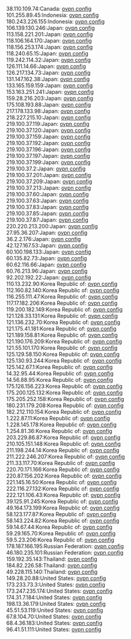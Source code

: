 38.110.109.74:Canada: [ovpn config](vpn/38_110_109_74.ovpn)  
101.255.89.45:Indonesia: [ovpn config](vpn/101_255_89_45.ovpn)  
180.243.226.155:Indonesia: [ovpn config](vpn/180_243_226_155.ovpn)  
106.139.130.246:Japan: [ovpn config](vpn/106_139_130_246.ovpn)  
113.158.221.201:Japan: [ovpn config](vpn/113_158_221_201.ovpn)  
118.106.164.170:Japan: [ovpn config](vpn/118_106_164_170.ovpn)  
118.156.253.174:Japan: [ovpn config](vpn/118_156_253_174.ovpn)  
118.240.65.15:Japan: [ovpn config](vpn/118_240_65_15.ovpn)  
119.242.114.32:Japan: [ovpn config](vpn/119_242_114_32.ovpn)  
126.111.14.66:Japan: [ovpn config](vpn/126_111_14_66.ovpn)  
126.217.134.73:Japan: [ovpn config](vpn/126_217_134_73.ovpn)  
131.147.162.38:Japan: [ovpn config](vpn/131_147_162_38.ovpn)  
133.165.159.159:Japan: [ovpn config](vpn/133_165_159_159.ovpn)  
153.163.251.241:Japan: [ovpn config](vpn/153_163_251_241.ovpn)  
159.28.216.203:Japan: [ovpn config](vpn/159_28_216_203.ovpn)  
175.108.193.88:Japan: [ovpn config](vpn/175_108_193_88.ovpn)  
217.178.133.98:Japan: [ovpn config](vpn/217_178_133_98.ovpn)  
218.227.215.10:Japan: [ovpn config](vpn/218_227_215_10.ovpn)  
219.100.37.119:Japan: [ovpn config](vpn/219_100_37_119.ovpn)  
219.100.37.120:Japan: [ovpn config](vpn/219_100_37_120.ovpn)  
219.100.37.159:Japan: [ovpn config](vpn/219_100_37_159.ovpn)  
219.100.37.192:Japan: [ovpn config](vpn/219_100_37_192.ovpn)  
219.100.37.196:Japan: [ovpn config](vpn/219_100_37_196.ovpn)  
219.100.37.197:Japan: [ovpn config](vpn/219_100_37_197.ovpn)  
219.100.37.199:Japan: [ovpn config](vpn/219_100_37_199.ovpn)  
219.100.37.2:Japan: [ovpn config](vpn/219_100_37_2.ovpn)  
219.100.37.201:Japan: [ovpn config](vpn/219_100_37_201.ovpn)  
219.100.37.209:Japan: [ovpn config](vpn/219_100_37_209.ovpn)  
219.100.37.213:Japan: [ovpn config](vpn/219_100_37_213.ovpn)  
219.100.37.60:Japan: [ovpn config](vpn/219_100_37_60.ovpn)  
219.100.37.63:Japan: [ovpn config](vpn/219_100_37_63.ovpn)  
219.100.37.83:Japan: [ovpn config](vpn/219_100_37_83.ovpn)  
219.100.37.85:Japan: [ovpn config](vpn/219_100_37_85.ovpn)  
219.100.37.87:Japan: [ovpn config](vpn/219_100_37_87.ovpn)  
220.220.213.200:Japan: [ovpn config](vpn/220_220_213_200.ovpn)  
27.95.36.207:Japan: [ovpn config](vpn/27_95_36_207.ovpn)  
36.2.2.176:Japan: [ovpn config](vpn/36_2_2_176.ovpn)  
42.127.167.53:Japan: [ovpn config](vpn/42_127_167_53.ovpn)  
60.100.198.133:Japan: [ovpn config](vpn/60_100_198_133.ovpn)  
60.135.82.73:Japan: [ovpn config](vpn/60_135_82_73.ovpn)  
60.62.116.66:Japan: [ovpn config](vpn/60_62_116_66.ovpn)  
60.76.213.96:Japan: [ovpn config](vpn/60_76_213_96.ovpn)  
92.202.192.22:Japan: [ovpn config](vpn/92_202_192_22.ovpn)  
110.13.232.90:Korea Republic of: [ovpn config](vpn/110_13_232_90.ovpn)  
112.160.82.140:Korea Republic of: [ovpn config](vpn/112_160_82_140.ovpn)  
116.255.111.47:Korea Republic of: [ovpn config](vpn/116_255_111_47.ovpn)  
117.17.182.206:Korea Republic of: [ovpn config](vpn/117_17_182_206.ovpn)  
119.200.182.149:Korea Republic of: [ovpn config](vpn/119_200_182_149.ovpn)  
121.128.33.131:Korea Republic of: [ovpn config](vpn/121_128_33_131.ovpn)  
121.136.232.70:Korea Republic of: [ovpn config](vpn/121_136_232_70.ovpn)  
121.175.41.181:Korea Republic of: [ovpn config](vpn/121_175_41_181.ovpn)  
121.189.158.81:Korea Republic of: [ovpn config](vpn/121_189_158_81.ovpn)  
121.190.176.209:Korea Republic of: [ovpn config](vpn/121_190_176_209.ovpn)  
121.55.101.170:Korea Republic of: [ovpn config](vpn/121_55_101_170.ovpn)  
125.129.58.150:Korea Republic of: [ovpn config](vpn/125_129_58_150.ovpn)  
125.130.93.244:Korea Republic of: [ovpn config](vpn/125_130_93_244.ovpn)  
125.142.67.1:Korea Republic of: [ovpn config](vpn/125_142_67_1.ovpn)  
14.32.95.44:Korea Republic of: [ovpn config](vpn/14_32_95_44.ovpn)  
14.56.88.95:Korea Republic of: [ovpn config](vpn/14_56_88_95.ovpn)  
175.126.156.223:Korea Republic of: [ovpn config](vpn/175_126_156_223.ovpn)  
175.200.125.132:Korea Republic of: [ovpn config](vpn/175_200_125_132.ovpn)  
175.205.252.158:Korea Republic of: [ovpn config](vpn/175_205_252_158.ovpn)  
180.231.179.208:Korea Republic of: [ovpn config](vpn/180_231_179_208.ovpn)  
182.212.110.154:Korea Republic of: [ovpn config](vpn/182_212_110_154.ovpn)  
1.222.87.11:Korea Republic of: [ovpn config](vpn/1_222_87_11.ovpn)  
1.228.145.178:Korea Republic of: [ovpn config](vpn/1_228_145_178.ovpn)  
1.254.81.36:Korea Republic of: [ovpn config](vpn/1_254_81_36.ovpn)  
203.229.86.87:Korea Republic of: [ovpn config](vpn/203_229_86_87.ovpn)  
210.105.151.148:Korea Republic of: [ovpn config](vpn/210_105_151_148.ovpn)  
211.198.244.14:Korea Republic of: [ovpn config](vpn/211_198_244_14.ovpn)  
211.222.246.207:Korea Republic of: [ovpn config](vpn/211_222_246_207.ovpn)  
211.33.117.70:Korea Republic of: [ovpn config](vpn/211_33_117_70.ovpn)  
220.70.171.166:Korea Republic of: [ovpn config](vpn/220_70_171_166.ovpn)  
220.87.156.202:Korea Republic of: [ovpn config](vpn/220_87_156_202.ovpn)  
221.145.16.50:Korea Republic of: [ovpn config](vpn/221_145_16_50.ovpn)  
222.116.27.132:Korea Republic of: [ovpn config](vpn/222_116_27_132.ovpn)  
222.121.106.43:Korea Republic of: [ovpn config](vpn/222_121_106_43.ovpn)  
39.125.91.245:Korea Republic of: [ovpn config](vpn/39_125_91_245.ovpn)  
49.164.173.199:Korea Republic of: [ovpn config](vpn/49_164_173_199.ovpn)  
58.123.177.87:Korea Republic of: [ovpn config](vpn/58_123_177_87.ovpn)  
58.143.224.82:Korea Republic of: [ovpn config](vpn/58_143_224_82.ovpn)  
59.14.67.44:Korea Republic of: [ovpn config](vpn/59_14_67_44.ovpn)  
59.29.165.70:Korea Republic of: [ovpn config](vpn/59_29_165_70.ovpn)  
59.5.23.206:Korea Republic of: [ovpn config](vpn/59_5_23_206.ovpn)  
178.187.166.195:Russian Federation: [ovpn config](vpn/178_187_166_195.ovpn)  
46.180.235.101:Russian Federation: [ovpn config](vpn/46_180_235_101.ovpn)  
159.192.35.143:Thailand: [ovpn config](vpn/159_192_35_143.ovpn)  
184.82.226.58:Thailand: [ovpn config](vpn/184_82_226_58.ovpn)  
49.228.115.140:Thailand: [ovpn config](vpn/49_228_115_140.ovpn)  
149.28.20.88:United States: [ovpn config](vpn/149_28_20_88.ovpn)  
173.233.73.3:United States: [ovpn config](vpn/173_233_73_3.ovpn)  
173.247.235.174:United States: [ovpn config](vpn/173_247_235_174.ovpn)  
174.31.7.184:United States: [ovpn config](vpn/174_31_7_184.ovpn)  
198.13.36.179:United States: [ovpn config](vpn/198_13_36_179.ovpn)  
45.51.53.119:United States: [ovpn config](vpn/45_51_53_119.ovpn)  
67.8.104.70:United States: [ovpn config](vpn/67_8_104_70.ovpn)  
68.4.36.183:United States: [ovpn config](vpn/68_4_36_183.ovpn)  
96.41.51.111:United States: [ovpn config](vpn/96_41_51_111.ovpn)  
